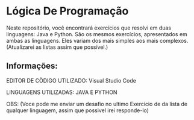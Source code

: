 # Lógica De Programação
Neste repositório, você encontrará exercícios que resolvi em duas linguagens: Java e Python. São os mesmos exercícios, apresentados em ambas as linguagens. Eles variam dos mais simples aos mais complexos. (Atualizarei as listas assim que possível.)
## Informações:
EDITOR DE CÒDIGO UTILIZADO: Visual Studio Code

LINGUAGENS UTILIZADAS: JAVA E PYTHON

OBS: (Voce pode me enviar um desafio no ultimo Exercicio de da lista de qualquer linguagem, assim que possivel irei responde-lo)